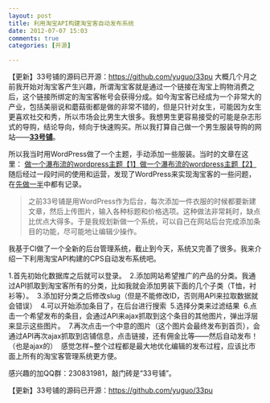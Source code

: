 ```yaml
---
layout: post
title: 利用淘宝API构建淘宝客自动发布系统
date: 2012-07-07 15:03
comments: true
categories: [开源]

---
```


【更新】33号铺的源码已开源：<a href="https://github.com/yuguo/33pu">https://github.com/yuguo/33pu</a>
大概几个月之前我开始对淘宝客产生兴趣，所谓淘宝客就是通过一个链接在淘宝上购物消费之后，这个链接所绑定的淘宝客帐号会获得分成。如今淘宝客已经成为一个非常大的产业，包括美丽说和蘑菇街都是做的非常不错的，但是只针对女生，可能因为女生更喜欢社交和秀，所以市场会比男生大很多。我想男生更容易接受的可能是杂志形式的导购，结论导向，倾向于快速购买。所以我打算自己做一个男生服装导购的网站——<strong><a href="http://33pu.net" target="_blank">33号铺</a></strong>。

所以我当时用WordPress做了一个主题，手动添加一些服装。当时的文章在这里：
<a title="Permalink to 做一个瀑布流的wordpress主题【1】" href="http://yuguo.us/weblog/make-a-waterfall-wordpress-theme-1/" rel="bookmark">做一个瀑布流的wordpress主题【1】</a><a title="Permalink to 做一个瀑布流的wordpress主题【2】" href="http://yuguo.us/weblog/make-a-waterfall-wordpress-theme-2/" rel="bookmark">做一个瀑布流的wordpress主题【2】</a>
随后经过一段时间的使用和运营，发现了WordPress来实现淘宝客的一些问题，在<a title="Permalink to 先做一半" href="http://yuguo.us/weblog/half-first/" rel="bookmark">先做一半</a>中都有记录。
<blockquote>之前33号铺是用WordPress作为后台，每次添加一件衣服的时候都要新建文章，然后上传图片，输入各种标题和价格选项。这种做法非常耗时，缺点比优点大得多。于是我规划新做一个系统，可以自己在网站后台完成添加条目的功能，尽可能地让编辑少操作。</blockquote>
我基于CI做了一个全新的后台管理系统，截止到今天，系统又完善了很多。我来介绍一下利用淘宝API构建的CPS自动发布系统吧。

1.首先初始化数据库之后就可以登录。
<a href="http://yuguo.us/files/2012/07/0.jpg"><img class="aligncenter size-full wp-image-1254" title="0" src="http://yuguo.us/files/2012/07/0.jpg" alt=""   /></a><a href="http://yuguo.us/files/2012/07/1.jpg"></a>
2.添加网站希望推广的产品的分类。我通过API抓取到淘宝客所有的分类，比如我就会添加男装下面的几个子类（T恤，衬衫等）。
<a href="http://yuguo.us/files/2012/07/3.jpg"><img class="aligncenter size-full wp-image-1255" title="3" src="http://yuguo.us/files/2012/07/3.jpg" alt=""   /></a>
3.添加好分类之后修改slug（但是不能修改ID，否则用API来拉取数据就会错误）
<a href="http://yuguo.us/files/2012/07/4.jpg"><img class="aligncenter size-full wp-image-1256" title="4" src="http://yuguo.us/files/2012/07/4.jpg" alt=""   /></a>
4.可以开始添加条目了，在后台进行搜索
<a href="http://yuguo.us/files/2012/07/6.jpg"><img class="aligncenter size-full wp-image-1257" title="6" src="http://yuguo.us/files/2012/07/6.jpg" alt=""   /></a>
5.选择分类来过滤结果
<a href="http://yuguo.us/files/2012/07/7.jpg"><img class="aligncenter size-full wp-image-1258" title="7" src="http://yuguo.us/files/2012/07/7.jpg" alt=""   /></a>
6.点击一个希望发布的条目，会通过API来ajax抓取到这个条目的其他图片，弹出浮层来显示这些图片。
<a href="http://yuguo.us/files/2012/07/8.jpg"><img class="aligncenter size-large wp-image-1259" title="8" src="http://yuguo.us/files/2012/07/8-1024x508.jpg" alt=""   /></a>
7.再次点击一个中意的图片（这个图片会最终发布到首页），会通过API再次ajax抓取到店铺信息，点击链接，还有佣金比等——然后自动发布！（也是ajax的）
<a href="http://yuguo.us/files/2012/07/10.jpg"><img class="aligncenter size-full wp-image-1261" title="10" src="http://yuguo.us/files/2012/07/10.jpg" alt=""   /></a>
感觉怎样~整个过程都是最大地优化编辑的发布过程，应该比市面上所有的淘宝客管理系统更方便。

感兴趣的加QQ群：230831981，敲门砖是“33号铺”。

【更新】33号铺的源码已开源：<a href="https://github.com/yuguo/33pu">https://github.com/yuguo/33pu</a>
